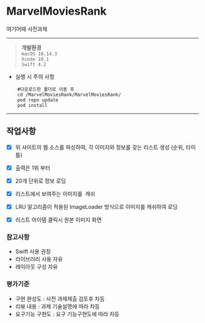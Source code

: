 # MarvelMoviesRank
여기어때 사전과제

---
> **개발환경**  
> `macOS 10.14.3`  
> `Xcode 10.1`  
> `Swift 4.2`
  

    
- 실행 시 주의 사항

```shell
    #다운로드한 폴더로 이동 후 
    cd /MarvelMoviesRank/MarvelMoviesRank/
    pod repo update
    pod install

```


---

## 작업사항

- [x] 위 사이트의 웹 소스를 파싱하여, 각 이미지와 정보를 갖는 리스트 생성 (순위, 타이틀)
- [x] 출력은 1위 부터
- [x] 20개 단위로 정보 로딩
- [x] 리스트에서 보여주는 이미지를  캐쉬
- [x] LRU 알고리즘이 적용된 ImageLoader 방식으로 이미지를 캐쉬하여 로딩
- [x] 리스트 아이템 클릭시 원본 이미지 화면


### 참고사항
- Swift 사용 권장
- 라이브러리 사용 자유
- 레이아웃 구성 자유

### 평가기준
- 구현 완성도 : 사전 과제제출 검토후 차등
- 리뷰 내용 : 과제 기술설명에 따라 차등
- 요구기능 구현도 : 요구 기능구현도에 따라 차등  
